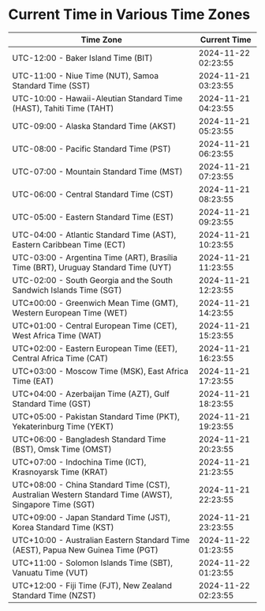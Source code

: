 # Current Time in Various Time Zones

| Time Zone | Current Time |
|-----------|--------------|
| UTC-12:00 - Baker Island Time (BIT) | 2024-11-22 02:23:55 |
| UTC-11:00 - Niue Time (NUT), Samoa Standard Time (SST) | 2024-11-21 03:23:55 |
| UTC-10:00 - Hawaii-Aleutian Standard Time (HAST), Tahiti Time (TAHT) | 2024-11-21 04:23:55 |
| UTC-09:00 - Alaska Standard Time (AKST) | 2024-11-21 05:23:55 |
| UTC-08:00 - Pacific Standard Time (PST) | 2024-11-21 06:23:55 |
| UTC-07:00 - Mountain Standard Time (MST) | 2024-11-21 07:23:55 |
| UTC-06:00 - Central Standard Time (CST) | 2024-11-21 08:23:55 |
| UTC-05:00 - Eastern Standard Time (EST) | 2024-11-21 09:23:55 |
| UTC-04:00 - Atlantic Standard Time (AST), Eastern Caribbean Time (ECT) | 2024-11-21 10:23:55 |
| UTC-03:00 - Argentina Time (ART), Brasília Time (BRT), Uruguay Standard Time (UYT) | 2024-11-21 11:23:55 |
| UTC-02:00 - South Georgia and the South Sandwich Islands Time (SGT) | 2024-11-21 12:23:55 |
| UTC±00:00 - Greenwich Mean Time (GMT), Western European Time (WET) | 2024-11-21 14:23:55 |
| UTC+01:00 - Central European Time (CET), West Africa Time (WAT) | 2024-11-21 15:23:55 |
| UTC+02:00 - Eastern European Time (EET), Central Africa Time (CAT) | 2024-11-21 16:23:55 |
| UTC+03:00 - Moscow Time (MSK), East Africa Time (EAT) | 2024-11-21 17:23:55 |
| UTC+04:00 - Azerbaijan Time (AZT), Gulf Standard Time (GST) | 2024-11-21 18:23:55 |
| UTC+05:00 - Pakistan Standard Time (PKT), Yekaterinburg Time (YEKT) | 2024-11-21 19:23:55 |
| UTC+06:00 - Bangladesh Standard Time (BST), Omsk Time (OMST) | 2024-11-21 20:23:55 |
| UTC+07:00 - Indochina Time (ICT), Krasnoyarsk Time (KRAT) | 2024-11-21 21:23:55 |
| UTC+08:00 - China Standard Time (CST), Australian Western Standard Time (AWST), Singapore Time (SGT) | 2024-11-21 22:23:55 |
| UTC+09:00 - Japan Standard Time (JST), Korea Standard Time (KST) | 2024-11-21 23:23:55 |
| UTC+10:00 - Australian Eastern Standard Time (AEST), Papua New Guinea Time (PGT) | 2024-11-22 01:23:55 |
| UTC+11:00 - Solomon Islands Time (SBT), Vanuatu Time (VUT) | 2024-11-22 01:23:55 |
| UTC+12:00 - Fiji Time (FJT), New Zealand Standard Time (NZST) | 2024-11-22 02:23:55 |
